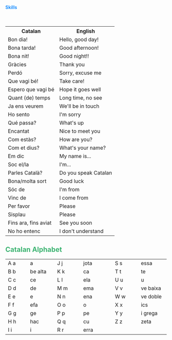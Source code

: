 <h4 style="color:DodgerBlue;">Skills</h4>
<table id="t01">
  <tr>
    <th>Catalan</th>
    <th>English</th> 
  </tr>
  <tr>
    <td>Bon dia!</td>
    <td>Hello, good day!</td> 
  </tr>
  <tr>
    <td>Bona tarda!</td>
    <td>Good afternoon!</td>
  </tr>
  <tr>
    <td>Bona nit!</td>
    <td>Good night!!</td> 
  </tr>
  <tr>
    <td>Gràcies</td>
    <td>Thank you</td>
  </tr>
  <tr>
    <td>Perdó</td>
    <td>Sorry, excuse me</td>
  </tr>
  <tr>
    <td>Que vagi bé!</td>
    <td>Take care!</td>
  </tr>
  <tr>
    <td>Espero que vagi bé</td>
    <td>Hope it goes well</td>
  </tr>
  <tr>
    <td>Quant (de) temps</td>
    <td>Long time, no see</td>
  </tr>
  <tr>
    <td>Ja ens veurem</td>
    <td>We'll be in touch</td>
  </tr>
  <tr>
    <td>Ho sento</td>
    <td>I'm sorry</td>
  </tr>
  <tr>
    <td>Qué passa?</td>
    <td>What's up</td>
  </tr>
  <tr>
    <td>Encantat</td>
    <td>Nice to meet you</td>
  </tr>
  <tr>
    <td>Com estàs?</td>
    <td>How are you?</td>
  </tr>
  <tr>
    <td>Com et dius?</td>
    <td>What's your name?</td>
  </tr>
  <tr>
    <td>Em dic</td>
    <td>My name is...</td>
  </tr>
  <tr>
    <td>Soc el/la</td>
    <td>I'm...</td>
  </tr>
  <tr>
    <td>Parles Català?</td>
    <td>Do you speak Catalan</td>
  </tr>
  <tr>
    <td>Bona/molta sort</td>
    <td>Good luck</td>
  </tr>
  <tr>
    <td>Sóc de</td>
    <td>I'm from</td>
  </tr>
  <tr>
    <td>Vinc de</td>
    <td>I come from</td>
  </tr>
  <tr>
    <td>Per favor</td>
    <td>Please</td>
  </tr>
  <tr>
    <td>Sisplau</td>
    <td>Please</td>
  </tr>
  <tr>
    <td>Fins ara, fins aviat</td>
    <td>See you soon</td>
  </tr>
  <tr>
    <td>No ho entenc</td>
    <td>I don't understand</td>
  </tr>
</table>

<h2 style="color:MediumSeaGreen;">Catalan Alphabet</h2>

<table class="table table-striped table-bordered table-hover table-responsive" width="547" align="center" cellpadding="2" cellspacing="2">
  <col width="64" span="2" />
  <tr>
    <td width="69">A a</td>
    <td width="84">a</td>
    <td width="85">J j</td>
    <td width="102">jota</td>
    <td width="84">S s</td>
    <td width="83">essa</td>
  </tr>
  <tr>
    <td>B b</td>
    <td>be alta</td>
    <td>K k</td>
    <td>ca</td>
    <td>T t</td>
    <td>te</td>
  </tr>
  <tr>
    <td>C c</td>
    <td>ce</td>
    <td>L l</td>
    <td>ela</td>
    <td>U u</td>
    <td>u</td>
  </tr>
  <tr>
    <td>D d</td>
    <td>de</td>
    <td>M m</td>
    <td>ema</td>
    <td>V v</td>
    <td>ve baixa</td>
  </tr>
  <tr>
    <td>E e</td>
    <td>e</td>
    <td>N n</td>
    <td>ena</td>
    <td>W w</td>
    <td>ve doble</td>
  </tr>
  <tr>
    <td>F f</td>
    <td>efa</td>
    <td>O o</td>
    <td>o</td>
    <td>X x</td>
    <td>ics</td>
  </tr>
  <tr>
    <td>G g</td>
    <td>ge</td>
    <td>P p</td>
    <td>pe</td>
    <td>Y y</td>
    <td>i grega</td>
  </tr>
  <tr>
    <td>H h</td>
    <td>hac</td>
    <td>Q q</td>
    <td>cu</td>
    <td>Z z</td>
    <td>zeta</td>
  </tr>
  <tr>
    <td>I i</td>
    <td>i</td>
    <td>R r</td>
    <td>erra</td>
    <td>&nbsp;</td>
    <td>&nbsp;</td>
  </tr>
</table>

